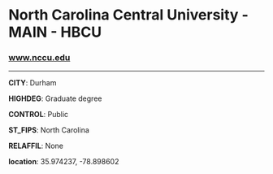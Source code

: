 # North Carolina Central University - MAIN - HBCU
### www.nccu.edu
---
**CITY**: Durham

**HIGHDEG**: Graduate degree

**CONTROL**: Public

**ST_FIPS**: North Carolina

**RELAFFIL**: None

**location**: 35.974237, -78.898602
